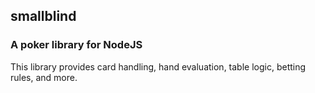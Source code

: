 ## smallblind
### A poker library for NodeJS

This library provides card handling, hand evaluation, table logic, betting rules, and more.
